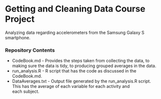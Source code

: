 # Getting and Cleaning Data Course Project

Analyzing data regarding accelerometers from the Samsung Galaxy S smartphone.

### Repository Contents
  - CodeBook.md - Provides the steps taken from collecting the data, to making sure the data is tidy, to producing grouped averages in                   the data.
  - run_analysis.R - R script that has the code as discussed in the CodeBook.md.
  - DataAverages.txt - Output file generated by the run_analysis.R script. This has the average of each variable for each activity and  
                       each subject.
